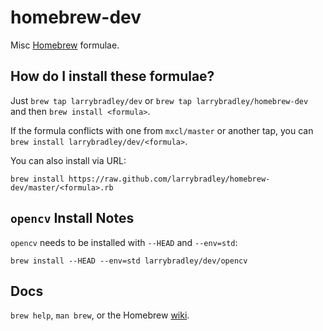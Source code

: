 
homebrew-dev
============
Misc [Homebrew][1] formulae.


How do I install these formulae?
--------------------------------
Just `brew tap larrybradley/dev` or `brew tap larrybradley/homebrew-dev` and then `brew install <formula>`.

If the formula conflicts with one from `mxcl/master` or another tap, you can `brew install larrybradley/dev/<formula>`.

You can also install via URL:

`brew install https://raw.github.com/larrybradley/homebrew-dev/master/<formula>.rb`


`opencv` Install Notes
----------------------
`opencv` needs to be installed with `--HEAD` and `--env=std`:

`brew install --HEAD --env=std larrybradley/dev/opencv`


Docs
----
`brew help`, `man brew`, or the Homebrew [wiki][1].


[1]:http://wiki.github.com/mxcl/homebrew

